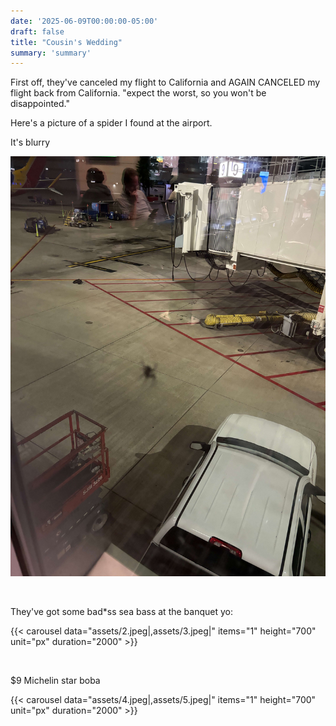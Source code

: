 ```yaml
---
date: '2025-06-09T00:00:00-05:00'
draft: false
title: "Cousin's Wedding"
summary: 'summary'
---
```


First off, they've canceled my flight to California and AGAIN CANCELED my flight back from California. "expect the worst, so you won't be disappointed."  

Here's a picture of a spider I found at the airport.

It's blurry

![alt](assets/1.jpeg)

&nbsp;

They've got some bad*ss sea bass at the banquet yo:

{{< carousel
        data="assets/2.jpeg|,assets/3.jpeg|"
        items="1" height="700"
        unit="px"
        duration="2000" >}}

&nbsp;

$9 Michelin star boba

{{< carousel
        data="assets/4.jpeg|,assets/5.jpeg|"
        items="1" height="700"
        unit="px"
        duration="2000" >}}
